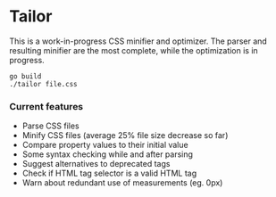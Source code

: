 # Tailor

This is a work-in-progress CSS minifier and optimizer. The parser and resulting minifier are the most complete, while the optimization is in progress.

```console
go build
./tailor file.css
```

### Current features

 - Parse CSS files
 - Minify CSS files (average 25% file size decrease so far)
 - Compare property values to their initial value
 - Some syntax checking while and after parsing
 - Suggest alternatives to deprecated tags
 - Check if HTML tag selector is a valid HTML tag
 - Warn about redundant use of measurements (eg. 0px)